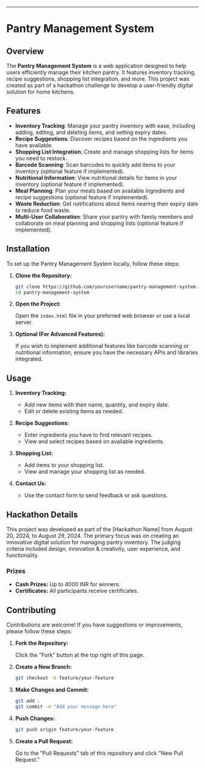 
---

# Pantry Management System

## Overview

The **Pantry Management System** is a web application designed to help users efficiently manage their kitchen pantry. It features inventory tracking, recipe suggestions, shopping list integration, and more. This project was created as part of a hackathon challenge to develop a user-friendly digital solution for home kitchens.

## Features

- **Inventory Tracking**: Manage your pantry inventory with ease, including adding, editing, and deleting items, and setting expiry dates.
- **Recipe Suggestions**: Discover recipes based on the ingredients you have available.
- **Shopping List Integration**: Create and manage shopping lists for items you need to restock.
- **Barcode Scanning**: Scan barcodes to quickly add items to your inventory (optional feature if implemented).
- **Nutritional Information**: View nutritional details for items in your inventory (optional feature if implemented).
- **Meal Planning**: Plan your meals based on available ingredients and recipe suggestions (optional feature if implemented).
- **Waste Reduction**: Get notifications about items nearing their expiry date to reduce food waste.
- **Multi-User Collaboration**: Share your pantry with family members and collaborate on meal planning and shopping lists (optional feature if implemented).

## Installation

To set up the Pantry Management System locally, follow these steps:

1. **Clone the Repository:**

   ```bash
   git clone https://github.com/yourusername/pantry-management-system.git
   cd pantry-management-system
   ```

2. **Open the Project:**

   Open the `index.html` file in your preferred web browser or use a local server.

3. **Optional (For Advanced Features):**

   If you wish to implement additional features like barcode scanning or nutritional information, ensure you have the necessary APIs and libraries integrated.

## Usage

1. **Inventory Tracking:**

   - Add new items with their name, quantity, and expiry date.
   - Edit or delete existing items as needed.

2. **Recipe Suggestions:**

   - Enter ingredients you have to find relevant recipes.
   - View and select recipes based on available ingredients.

3. **Shopping List:**

   - Add items to your shopping list.
   - View and manage your shopping list as needed.

4. **Contact Us:**

   - Use the contact form to send feedback or ask questions.

## Hackathon Details

This project was developed as part of the [Hackathon Name] from August 20, 2024, to August 29, 2024. The primary focus was on creating an innovative digital solution for managing pantry inventory. The judging criteria included design, innovation & creativity, user experience, and functionality.

### Prizes

- **Cash Prizes:** Up to 4000 INR for winners.
- **Certificates:** All participants receive certificates.

## Contributing

Contributions are welcome! If you have suggestions or improvements, please follow these steps:

1. **Fork the Repository:**

   Click the "Fork" button at the top right of this page.

2. **Create a New Branch:**

   ```bash
   git checkout -b feature/your-feature
   ```

3. **Make Changes and Commit:**

   ```bash
   git add .
   git commit -m "Add your message here"
   ```

4. **Push Changes:**

   ```bash
   git push origin feature/your-feature
   ```

5. **Create a Pull Request:**

   Go to the "Pull Requests" tab of this repository and click "New Pull Request."

